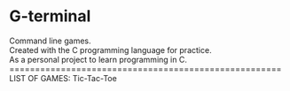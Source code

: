 # G-terminal
Command line games.\
Created with the C programming language for practice.\
As a personal project to learn programming in C.\
=====================================================\
LIST OF GAMES: 
Tic-Tac-Toe
